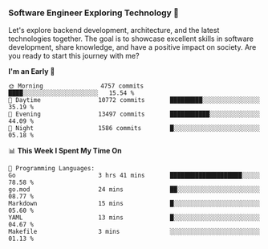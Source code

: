 ### Software Engineer Exploring Technology 🚀 

Let's explore backend development, architecture, and the latest technologies together. The goal is to showcase excellent skills in software development, share knowledge, and have a positive impact on society. Are you ready to start this journey with me?

<!--START_SECTION:waka-->
**I'm an Early 🐤** 

```text
🌞 Morning                4757 commits        ████░░░░░░░░░░░░░░░░░░░░░   15.54 % 
🌆 Daytime                10772 commits       █████████░░░░░░░░░░░░░░░░   35.19 % 
🌃 Evening                13497 commits       ███████████░░░░░░░░░░░░░░   44.09 % 
🌙 Night                  1586 commits        █░░░░░░░░░░░░░░░░░░░░░░░░   05.18 % 
```


📊 **This Week I Spent My Time On** 

```text
💬 Programming Languages: 
Go                       3 hrs 41 mins       ████████████████████░░░░░   78.58 % 
go.mod                   24 mins             ██░░░░░░░░░░░░░░░░░░░░░░░   08.77 % 
Markdown                 15 mins             █░░░░░░░░░░░░░░░░░░░░░░░░   05.60 % 
YAML                     13 mins             █░░░░░░░░░░░░░░░░░░░░░░░░   04.67 % 
Makefile                 3 mins              ░░░░░░░░░░░░░░░░░░░░░░░░░   01.13 % 
```


<!--END_SECTION:waka-->
